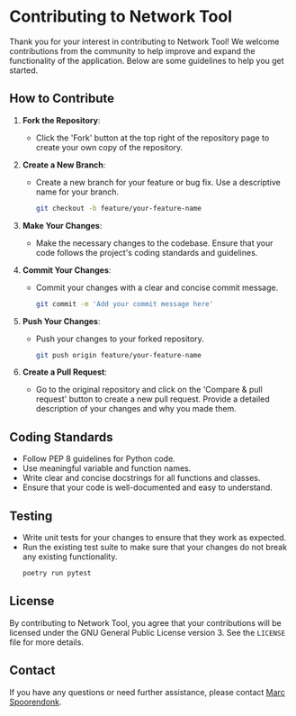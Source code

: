 # Contributing to Network Tool

Thank you for your interest in contributing to Network Tool! We welcome contributions from the community to help improve and expand the functionality of the application. Below are some guidelines to help you get started.

## How to Contribute

1. **Fork the Repository**:
   - Click the 'Fork' button at the top right of the repository page to create your own copy of the repository.

2. **Create a New Branch**:
   - Create a new branch for your feature or bug fix. Use a descriptive name for your branch.
     ```sh
     git checkout -b feature/your-feature-name
     ```

3. **Make Your Changes**:
   - Make the necessary changes to the codebase. Ensure that your code follows the project's coding standards and guidelines.

4. **Commit Your Changes**:
   - Commit your changes with a clear and concise commit message.
     ```sh
     git commit -m 'Add your commit message here'
     ```

5. **Push Your Changes**:
   - Push your changes to your forked repository.
     ```sh
     git push origin feature/your-feature-name
     ```

6. **Create a Pull Request**:
   - Go to the original repository and click on the 'Compare & pull request' button to create a new pull request. Provide a detailed description of your changes and why you made them.

## Coding Standards

- Follow PEP 8 guidelines for Python code.
- Use meaningful variable and function names.
- Write clear and concise docstrings for all functions and classes.
- Ensure that your code is well-documented and easy to understand.

## Testing

- Write unit tests for your changes to ensure that they work as expected.
- Run the existing test suite to make sure that your changes do not break any existing functionality.
   ```sh
   poetry run pytest
   ```

## License

By contributing to Network Tool, you agree that your contributions will be licensed under the GNU General Public License version 3. See the `LICENSE` file for more details.

## Contact

If you have any questions or need further assistance, please contact [Marc Spoorendonk](mailto:marc@spoorendonk.com).
